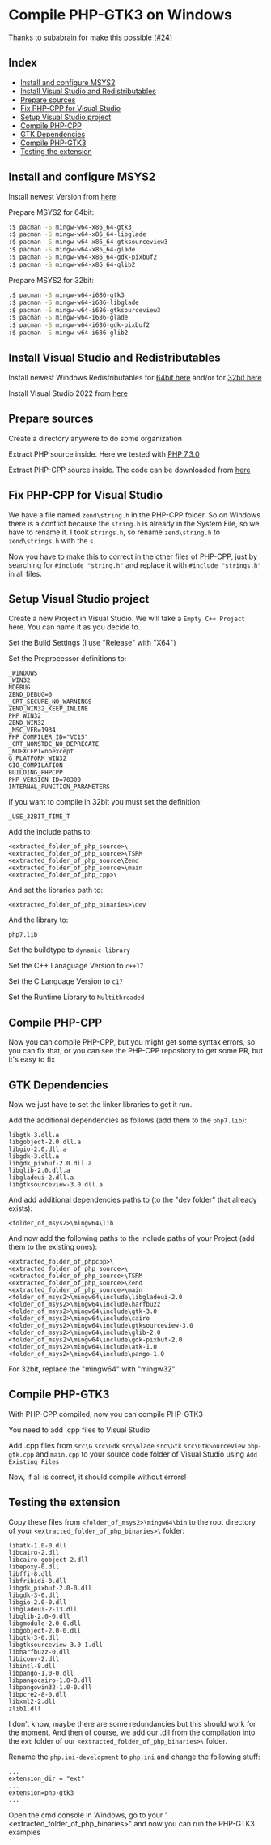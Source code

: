 # Compile PHP-GTK3 on Windows

Thanks to [subabrain](https://github.com/subabrain) for make this possible ([#24](https://github.com/scorninpc/php-gtk3/issues/24))

## Index

 - [Install and configure MSYS2](https://github.com/scorninpc/php-gtk3/blob/master/docs/compile-windows.md#install-and-configure-msys2)
 - [Install Visual Studio and Redistributables](https://github.com/scorninpc/php-gtk3/blob/master/docs/compile-windows.md#install-visual-studio-and-redistributables)
 - [Prepare sources](https://github.com/scorninpc/php-gtk3/blob/master/docs/compile-windows.md#prepare-sources)
 - [Fix PHP-CPP for Visual Studio](https://github.com/scorninpc/php-gtk3/blob/master/docs/compile-windows.md#fix-php-cpp-for-visual-studio)
 - [Setup Visual Studio project](https://github.com/scorninpc/php-gtk3/blob/master/docs/compile-windows.md#setup-visual-studio-project)
 - [Compile PHP-CPP](https://github.com/scorninpc/php-gtk3/blob/master/docs/compile-windows.md#compile-php-cpp)
 - [GTK Dependencies](https://github.com/scorninpc/php-gtk3/blob/master/docs/compile-windows.md#gtk-dependencies)
 - [Compile PHP-GTK3](https://github.com/scorninpc/php-gtk3/blob/master/docs/compile-windows.md#testing-the-extension)
 - [Testing the extension](https://github.com/scorninpc/php-gtk3/blob/master/docs/compile-windows.md#testing-the-extension)


## Install and configure MSYS2
	
Install newest Version from [here](https://www.msys2.org/)

Prepare MSYS2 for 64bit:
```sh
:$ pacman -S mingw-w64-x86_64-gtk3
:$ pacman -S mingw-w64-x86_64-libglade
:$ pacman -S mingw-w64-x86_64-gtksourceview3
:$ pacman -S mingw-w64-x86_64-glade
:$ pacman -S mingw-w64-x86_64-gdk-pixbuf2
:$ pacman -S mingw-w64-x86_64-glib2
```

Prepare MSYS2 for 32bit:
```sh
:$ pacman -S mingw-w64-i686-gtk3
:$ pacman -S mingw-w64-i686-libglade
:$ pacman -S mingw-w64-i686-gtksourceview3
:$ pacman -S mingw-w64-i686-glade
:$ pacman -S mingw-w64-i686-gdk-pixbuf2
:$ pacman -S mingw-w64-i686-glib2
```

## Install Visual Studio and Redistributables

Install newest Windows Redistributables for [64bit here](https://aka.ms/vs/17/release/vc_redist.x64.exe) and/or for [32bit here](https://aka.ms/vs/17/release/vc_redist.x86.exe) 

Install Visual Studio 2022 from [here](https://visualstudio.microsoft.com/)

## Prepare sources

Create a directory anywere to do some organization

Extract PHP source inside. Here we tested with [PHP 7.3.0](https://github.com/php/php-src/tree/PHP-7.3.0)

Extract PHP-CPP source inside. The code can be downloaded from [here](https://github.com/CopernicaMarketingSoftware/PHP-CPP)

## Fix PHP-CPP for Visual Studio

We have a file named `zend\string.h` in the PHP-CPP folder. So on Windows there is a conflict because the `string.h` is already in the System File, so we have to rename it. I took `strings.h`, so rename `zend\string.h` to `zend\strings.h` with the `s`.

Now you have to make this to correct in the other files of PHP-CPP, just by searching for `#include "string.h"` and replace it with `#include "strings.h"` in all files.

## Setup Visual Studio project

Create a new Project in Visual Studio. We will take a `Empty C++ Project` here. You can name it as you decide to.

Set the Build Settings (I use "Release" with "X64")

Set the Preprocessor definitions to:

```
_WINDOWS
_WIN32
NDEBUG
ZEND_DEBUG=0
_CRT_SECURE_NO_WARNINGS
ZEND_WIN32_KEEP_INLINE
PHP_WIN32
ZEND_WIN32
_MSC_VER=1934
PHP_COMPILER_ID="VC15"
_CRT_NONSTDC_NO_DEPRECATE
_NOEXCEPT=noexcept
G_PLATFORM_WIN32
GIO_COMPILATION
BUILDING_PHPCPP
PHP_VERSION_ID=70300
INTERNAL_FUNCTION_PARAMETERS
```

If you want to compile in 32bit you must set the definition:

```
_USE_32BIT_TIME_T
```

Add the include paths to:

```
<extracted_folder_of_php_source>\
<extracted_folder_of_php_source>\TSRM
<extracted_folder_of_php_source\Zend
<extracted_folder_of_php_source>\main
<extracted_folder_of_php_cpp>\
```

And set the libraries path to:

```
<extracted_folder_of_php_binaries>\dev
```

And the library to:

```
php7.lib
```

Set the buildtype to `dynamic library`

Set the C++ Lanaguage Version to `c++17`

Set the C Language Version to `c17`

Set the Runtime Library to `Multithreaded`

## Compile PHP-CPP

Now you can compile PHP-CPP, but you might get some syntax errors, so you can fix that, or you can see the PHP-CPP repository to get some PR, but it's easy to fix

## GTK Dependencies

Now we just have to set the linker libraries to get it run.

Add the additional dependencies as follows (add them to the `php7.lib`):

```
libgtk-3.dll.a
libgobject-2.0.dll.a
libgio-2.0.dll.a
libgdk-3.dll.a
libgdk_pixbuf-2.0.dll.a
libglib-2.0.dll.a
libgladeui-2.dll.a
libgtksourceview-3.0.dll.a
```

And add additional dependencies paths to (to the "dev folder" that already exists):

```
<folder_of_msys2>\mingw64\lib
```

And now add the following paths to the include paths of your Project (add them to the existing ones):

```
<extracted_folder_of_phpcpp>\
<extracted_folder_of_php_source>\ 
<extracted_folder_of_php_source>\TSRM
<extracted_folder_of_php_source>\Zend
<extracted_folder_of_php_source>\main
<folder_of_msys2>\mingw64\include\libgladeui-2.0
<folder_of_msys2>\mingw64\include\harfbuzz
<folder_of_msys2>\mingw64\include\gtk-3.0
<folder_of_msys2>\mingw64\include\cairo
<folder_of_msys2>\mingw64\include\gtksourceview-3.0
<folder_of_msys2>\mingw64\include\glib-2.0
<folder_of_msys2>\mingw64\include\gdk-pixbuf-2.0
<folder_of_msys2>\mingw64\include\atk-1.0
<folder_of_msys2>\mingw64\include\pango-1.0
```

For 32bit, replace the "mingw64" with "mingw32"

## Compile PHP-GTK3

With PHP-CPP compiled, now you can compile PHP-GTK3

You need to add .cpp files to Visual Studio

Add .cpp files from `src\G` `src\Gdk` `src\Glade` `src\Gtk` `src\GtkSourceView` `php-gtk.cpp` and `main.cpp` to your source code folder of Visual Studio using `Add Existing Files`

Now, if all is correct, it should compile without errors!

## Testing the extension

Copy these files from `<folder_of_msys2>\mingw64\bin` to the root directory of your `<extracted_folder_of_php_binaries>\` folder:

```
libatk-1.0-0.dll
libcairo-2.dll
libcairo-gobject-2.dll
libepoxy-0.dll
libffi-8.dll
libfribidi-0.dll
libgdk_pixbuf-2.0-0.dll
libgdk-3-0.dll
libgio-2.0-0.dll
libgladeui-2-13.dll
libglib-2.0-0.dll
libgmodule-2.0-0.dll
libgobject-2.0-0.dll
libgtk-3-0.dll
libgtksourceview-3.0-1.dll
libharfbuzz-0.dll
libiconv-2.dll
libintl-8.dll
libpango-1.0-0.dll
libpangocairo-1.0-0.dll
libpangowin32-1.0-0.dll
libpcre2-8-0.dll
libxml2-2.dll
zlib1.dll
```

I don’t know, maybe there are some redundancies but this should work for the moment. And then of course, we add our .dll from the compilation into the `ext` folder of our `<extracted_folder_of_php_binaries>\` folder.

Rename the `php.ini-development` to `php.ini` and change the following stuff:

```
...
extension_dir = "ext"
...
extension=php-gtk3
...
```

Open the cmd console in Windows, go to your "<extracted_folder_of_php_binaries>\" and now you can run the PHP-GTK3 examples
